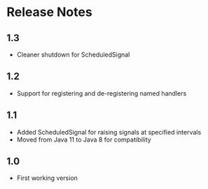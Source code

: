 # Release Notes
1.3
---
* Cleaner shutdown for ScheduledSignal

1.2
---
* Support for registering and de-registering named handlers

1.1
---
* Added ScheduledSignal for raising signals at specified intervals
* Moved from Java 11 to Java 8 for compatibility

1.0
---
* First working version
